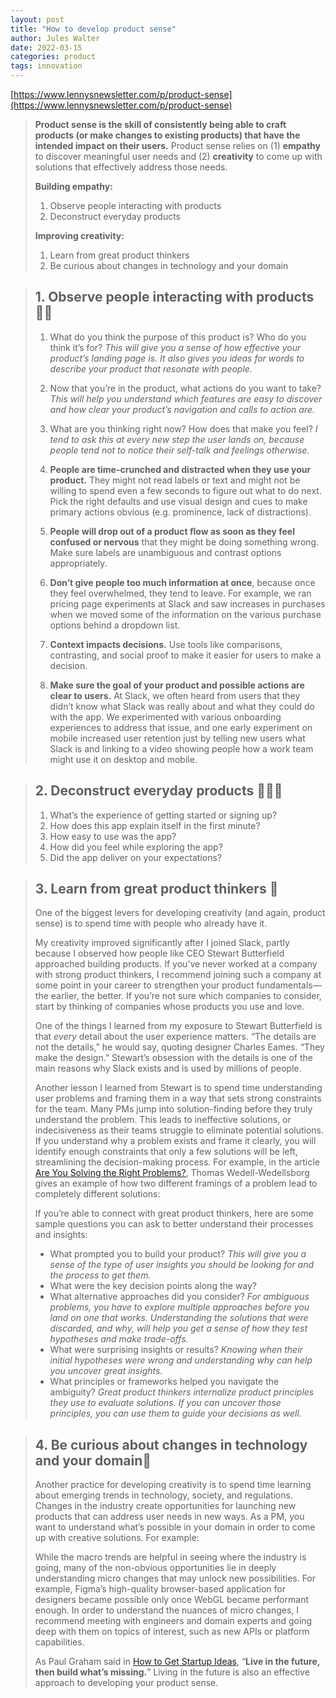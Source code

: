 ```yaml
---
layout: post
title: "How to develop product sense"
author: Jules Walter
date: 2022-03-15
categories: product
tags: innovation
---
```


[https://www.lennysnewsletter.com/p/product-sense](https://www.lennysnewsletter.com/p/product-sense)

> **Product sense is the skill of consistently being able to craft products (or make changes to existing products) that have the intended impact on their users.** Product sense relies on (1) **empathy** to discover meaningful user needs and (2) **creativity** to come up with solutions that effectively address those needs.
>
> **Building empathy:**
>
> 1. Observe people interacting with products
> 2. Deconstruct everyday products
>
> **Improving creativity:**
>
> 1. Learn from great product thinkers
> 2. Be curious about changes in technology and your domain
>

> ## 1. Observe people interacting with products 🕵🏾
>
> 1. What do you think the purpose of this product is? Who do you think it’s for? *This will give you a sense of how effective your product’s landing page is. It also gives you ideas for words to describe your product that resonate with people.*
>2. Now that you’re in the product, what actions do you want to take? *This will help you understand which features are easy to discover and how clear your product’s navigation and calls to action are.*
> 3. What are you thinking right now? How does that make you feel? *I tend to ask this at every new step the user lands on, because people tend not to notice their self-talk and feelings otherwise.*
> 
>1. **People are time-crunched and distracted when they use your product.** They might not read labels or text and might not be willing to spend even a few seconds to figure out what to do next. Pick the right defaults and use visual design and cues to make primary actions obvious (e.g. prominence, lack of distractions).
> 2. **People will drop out of a product flow as soon as they feel confused or nervous** that they might be doing something wrong. Make sure labels are unambiguous and contrast options appropriately.
>3. **Don’t give people too much information at once**, because once they feel overwhelmed, they tend to leave. For example, we ran pricing page experiments at Slack and saw increases in purchases when we moved some of the information on the various purchase options behind a dropdown list.
> 4. **Context impacts decisions.** Use tools like comparisons, contrasting, and social proof to make it easier for users to make a decision.
> 5. **Make sure the goal of your product and possible actions are clear to users.** At Slack, we often heard from users that they didn’t know what Slack was really about and what they could do with the app. We experimented with various onboarding experiences to address that issue, and one early experiment on mobile increased user retention just by telling new users what Slack is and linking to a video showing people how a work team might use it on desktop and mobile.

> ## 2. Deconstruct everyday products 👨🏾‍🔧️
>
> 1. What’s the experience of getting started or signing up?
> 2. How does this app explain itself in the first minute?
> 3. How easy to use was the app?
> 4. How did you feel while exploring the app?
> 5. Did the app deliver on your expectations?

> ## 3. Learn from great product thinkers 📓
>
> One of the biggest levers for developing creativity (and again, product sense) is to spend time with people who already have it.
>
> My creativity improved significantly after I joined Slack, partly because I observed how people like CEO Stewart Butterfield approached building products. If you’ve never worked at a company with strong product thinkers, I recommend joining such a company at some point in your career to strengthen your product fundamentals—the earlier, the better. If you’re not sure which companies to consider, start by thinking of companies whose products you use and love.
>
> One of the things I learned from my exposure to Stewart Butterfield is that *every* detail about the user experience matters. “The details are not the details,” he would say, quoting designer Charles Eames. “They make the design.” Stewart’s obsession with the details is one of the main reasons why Slack exists and is used by millions of people.
>
> Another lesson I learned from Stewart is to spend time understanding user problems and framing them in a way that sets strong constraints for the team. Many PMs jump into solution-finding before they truly understand the problem. This leads to ineffective solutions, or indecisiveness as their teams struggle to eliminate potential solutions. If you understand why a problem exists and frame it clearly, you will identify enough constraints that only a few solutions will be left, streamlining the decision-making process. For example, in the article [Are You Solving the Right Problems?](https://hbr.org/2017/01/are-you-solving-the-right-problems), Thomas Wedell-Wedellsborg gives an example of how two different framings of a problem lead to completely different solutions:
>
> If you’re able to connect with great product thinkers, here are some sample questions you can ask to better understand their processes and insights:
>
> - What prompted you to build your product? *This will give you a sense of the type of user insights you should be looking for and the process to get them.*
> - What were the key decision points along the way?
> - What alternative approaches did you consider? *For ambiguous problems, you have to explore multiple approaches before you land on one that works. Understanding the solutions that were discarded, and why, will help you get a sense of how they test hypotheses and make trade-offs.*
> - What were surprising insights or results? *Knowing when their initial hypotheses were wrong and understanding why can help you uncover great insights.*
> - What principles or frameworks helped you navigate the ambiguity? *Great product thinkers internalize product principles they use to evaluate solutions. If you can uncover those principles, you can use them to guide your decisions as well.*

> ## 4. Be curious about changes in technology and your domain📱
>
> Another practice for developing creativity is to spend time learning about emerging trends in technology, society, and regulations. Changes in the industry create opportunities for launching new products that can address user needs in new ways. As a PM, you want to understand what’s possible in your domain in order to come up with creative solutions. For example:
>
> While the macro trends are helpful in seeing where the industry is going, many of the non-obvious opportunities lie in deeply understanding micro changes that may unlock new possibilities. For example, Figma’s high-quality browser-based application for designers became possible only once WebGL became performant enough. In order to understand the nuances of micro changes, I recommend meeting with engineers and domain experts and going deep with them on topics of interest, such as new APIs or platform capabilities.
>
> As Paul Graham said in [How to Get Startup Ideas](http://paulgraham.com/startupideas.html), “**Live in the future, then build what’s missing.**” Living in the future is also an effective approach to developing your product sense.
